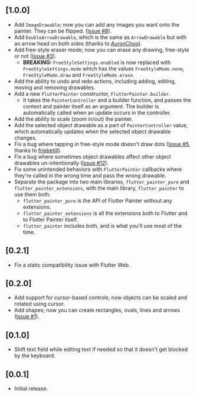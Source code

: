 ## [1.0.0]
* Add `ImageDrawable`; now you can add any images you want onto the painter. They can be flipped. ([Issue #8](https://github.com/omarhurani/flutter_painter/issues/8)).
* Add `DoubleArrowDrawable`, which is the same as `ArrowDrawable` but with an arrow head on both sides (thanks to [AuronChoo](https://github.com/omarhurani/flutter_painter/pull/17)).
* Add free-style eraser mode; now you can erase any drawing, free-style or not ([Issue #3](https://github.com/omarhurani/flutter_painter/issues/3)).
    * **BREAKING:** `FreeStyleSettings.enabled` is now replaced with `FreeStyleSettings.mode` which has the values `FreeStyleMode.none`, `FreeStyleMode.draw` and `FreeStyleMode.erase`.
* Add the ability to undo and redo actions, including adding, editing, moving and removing drawables.
* Add a new `FlutterPainter` constructor, `FlutterPainter.builder`.
    * It takes the `PainterController` and a builder function, and passes the context and painter itself as an argument. The builder is automatically called when an update occurs in the controller.
* Add the ability to scale (zoom in/out) the painter.
* Add the selected object drawable as a part of `PainterController` value, which automatically updates when the selected object drawable changes.
* Fix a bug where tapping in free-style mode doesn't draw dots ([Issue #5](https://github.com/omarhurani/flutter_painter/issues/5), thanks to [friebetill](https://github.com/omarhurani/flutter_painter/pull/6)).
* Fix a bug where sometimes object drawables affect other object drawables un-intentionally ([Issue #12](https://github.com/omarhurani/flutter_painter/issues/12)).
* Fix some unintended behaviors with `FlutterPainter` callbacks where they're called in the wrong time and pass the wrong drawable.
* Separate the package into two main libraries, `flutter_painter_pure` and `flutter_painter_extensions`, with the main library, `flutter_painter` to use them both.
    * `flutter_painter_pure` is the API of Flutter Painter without any extensions.
    * `flutter_painter_extensions` is all the extensions both to Flutter and to Flutter Painter itself.
    * `flutter_painter` includes both, and is what you'll use most of the time.


## [0.2.1]
* Fix a static compatibility issue with Flutter Web.

## [0.2.0]

* Add support for cursor-based controls; now objects can be scaled and rotated using cursor.
* Add shapes; now you can create rectangles, ovals, lines and arrows ([Issue #1](https://github.com/omarhurani/flutter_painter/issues/1)).

## [0.1.0]

* Shift text field while editing text if needed so that it doesn't get blocked by the keyboard.

## [0.0.1]

* Initial release.
